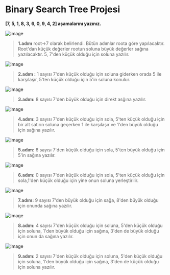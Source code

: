 # Binary Search Tree Projesi

**[7, 5, 1, 8, 3, 6, 0, 9, 4, 2] aşamalarını yazınız.**



 ![image](https://user-images.githubusercontent.com/84670856/204888645-429e0901-475d-4244-b303-919d1971a095.png)
 > **1.adım** root->7 olarak belirlendi. Bütün adımlar roota göre yapılacaktır. Root'dan küçük değerler rootun soluna büyük değerler sağına yazılacaktır. 5, 7'den küçük olduğu için soluna yazılır.

 ![image](https://user-images.githubusercontent.com/84670856/204889597-50c0225e-1b67-4f48-95bd-57d93f7f1895.png)
> **2.adım :** 1 sayısı 7'den küçük olduğu için soluna giderken orada 5 ile karşılaşır, 5'ten küçük olduğu için 5'in soluna konulur.


 ![image](https://user-images.githubusercontent.com/84670856/204890101-4be9ea98-33e8-4335-897d-f875599fd77f.png)
> **3.adım:** 8 sayısı 7'den büyük olduğu için direkt asğına yazılır.

![image](https://user-images.githubusercontent.com/84670856/204891997-ef94030a-0a8f-4747-9478-2c0b4e62d893.png)
> **4.adım:** 3 sayısı 7'den küçük olduğu için sola, 5'ten küçük olduğu için bir alt satırın soluna geçerken 1 ile karşılaşır ve 1'den büyük olduğu için sağına yazılır.

![image](https://user-images.githubusercontent.com/84670856/204892120-ddb836b3-ec9c-4f03-9c1d-269e9119fa92.png)
> **5.adım:** 6 sayısı 7'den küçük olduğu için sola, 5'ten büyük olduğu için 5'in sağına yazılır.

![image](https://user-images.githubusercontent.com/84670856/204892358-a86202b6-47d0-4681-964c-b111645a2c63.png)
> **6.adım:** 0 sayısı 7'den küçük olduğu için sola, 5'ten küçük olduğu için sola,1'den küçük olduğu için yine onun soluna yerleştirilir.

![image](https://user-images.githubusercontent.com/84670856/204892795-3f4702a4-9016-47c2-be09-44ed607f80d6.png)
> **7.adım:** 9 sayısı 7'den büyük olduğu için sağa, 8'den büyük olduğu için onunda sağına yazılır.

![image](https://user-images.githubusercontent.com/84670856/204893047-e9687004-5e6b-4bfb-a25d-a639212186f5.png)
> **8.adım:** 4 sayısı 7'den küçük olduğu için soluna, 5'den küçük olduğu için soluna, 1'den büyük olduğu için sağına, 3'den de büyük olduğu için onun da sağına yazılır.

![image](https://user-images.githubusercontent.com/84670856/204893317-c664d07e-64bc-45b5-90ec-cdaa64e6388f.png)
> **9.adım:** 2 sayısı 7'den küçük olduğu için soluna, 5'den küçük olduğu için soluna, 1'den büyük olduğu için sağına, 3'den de küçük olduğu için soluna yazılır. 
